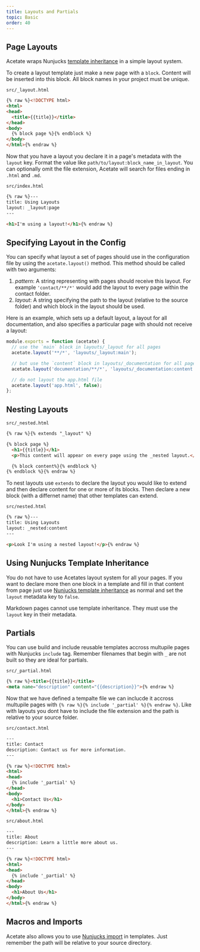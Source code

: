 ```yaml
---
title: Layouts and Partials
topic: Basic
order: 40
---
```


## Page Layouts

Acetate wraps Nunjucks [template inheritance](https://mozilla.github.io/nunjucks/templating.html#template-inheritance) in a simple layout system.

To create a layout template just make a new page with a `block`. Content will be inserted into this block. All block names in your project must be unique.

<code class="filename">src/_layout.html</code>

```html
{% raw %}<!DOCTYPE html>
<html>
<head>
  <title>{{title}}</title>
</head>
<body>
  {% block page %}{% endblock %}
</body>
</html>{% endraw %}
```

Now that you have a layout you declare it in a page's metadata with the `layout` key. Format the value like `path/to/layout:block_name_in_layout`. You can optionally omit the file extension, Acetate will search for files ending in `.html` and `.md`.

<code class="filename">src/index.html</code>

```html
{% raw %}---
title: Using Layouts
layout: _layout:page
---

<h1>I'm using a layout!</h1>{% endraw %}
```

## Specifying Layout in the Config

You can specify what layout a set of pages should use in the configuration file by using the `acetate.layout()` method. This method should be called with two arguments:

1. *pattern*: A string representing with pages should receive this layout. For example `'contact/**/*'` would add the layout to every page within the contact folder.
2. *layout*: A string specifying the path to the layout (relative to the source folder) and which block in the layout should be used.

Here is an example, which sets up a default layout, a layout for all documentation, and also specifies a particular page with should not receive a layout:

```js
module.exports = function (acetate) {
  // use the `main` block in layouts/_layout for all pages
  acetate.layout('**/*', 'layouts/_layout:main');

  // but use the `content` block in layouts/_documentation for all pages in the documentation folder
  acetate.layout('documentation/**/*', 'layouts/_documentation:content');

  // do not layout the app.html file
  acetate.layout('app.html', false);
};
```

## Nesting Layouts

<code class="filename">src/_nested.html</code>

```html
{% raw %}{% extends "_layout" %}

{% block page %}
  <h1>{{title}}</h1>
  <p>This content will appear on every page using the _nested layout.</p>

  {% block content%}{% endblock %}
{% endblock %}{% endraw %}
```

To nest layouts use `extends` to declare the layout you would like to extend and then declare content for one or more of its blocks. Then declare a new block (with a differnet name) that other templates can extend.

<code class="filename">src/nested.html</code>

```html
{% raw %}---
title: Using Layouts
layout: _nested:content
---

<p>Look I'm using a nested layout!</p>{% endraw %}
```

## Using Nunjucks Template Inheritance

You do not have to use Acetates layout system for all your pages. If you want to declare more then one block in a template and fill in that content from page just use [Nunjucks template inheritance](https://mozilla.github.io/nunjucks/templating.html#template-inheritance) as normal and set the `layout` metadata key to `false`.

Markdown pages cannot use template inheritance. They must use the `layout` key in their metadata.

## Partials

You can use build and include reusable templates accross multupile pages with Nunjucks `include` tag. Remember filenames that begin with `_` are not built so they are ideal for partials.

<code class="filename">src/_partial.html</code>

```html
{% raw %}<title>{{title}}</title>
<meta name="description" content="{{description}}">{% endraw %}
```

Now that we have defined a tempalte file we can inclucde it accross multupile pages with `{% raw %}{% include '_partial' %}{% endraw %}`. Like with layouts you dont have to include the file extension and the path is relative to your source folder.

<code class="filename">src/contact.html</code>

```html
---
title: Contact
description: Contact us for more information.
---

{% raw %}<!DOCTYPE html>
<html>
<head>
  {% include '_partial' %}
</head>
<body>
  <h1>Contact Us</h1>
</body>
</html>{% endraw %}
```

<code class="filename">src/about.html</code>

```html
---
title: About
description: Learn a little more about us.
---

{% raw %}<!DOCTYPE html>
<html>
<head>
  {% include '_partial' %}
</head>
<body>
  <h1>About Us</h1>
</body>
</html>{% endraw %}
```

## Macros and Imports

Acetate also allows you to use [Nunjucks import](https://mozilla.github.io/nunjucks/templating.html#import) in templates. Just remember the path will be relative to your source directory.
